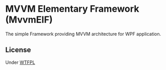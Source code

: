 # MVVM Elementary Framework (MvvmElF)
The simple Framework providing MVVM architecture for WPF application.

## License
Under [WTFPL](http://www.wtfpl.net/)